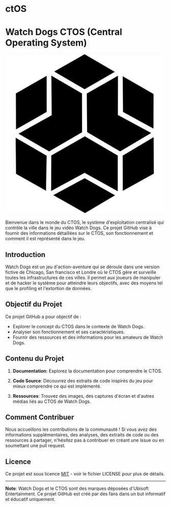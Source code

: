 # ctOS

# Watch Dogs CTOS (Central Operating System)

![Watch Dogs Logo](ctOS/Assets/Pictures/Blume_black.png)

Bienvenue dans le monde du CTOS, le système d'exploitation centralisé qui contrôle la ville dans le jeu vidéo Watch Dogs. Ce projet GitHub vise à fournir des informations détaillées sur le CTOS, son fonctionnement et comment il est représenté dans le jeu.

## Introduction

Watch Dogs est un jeu d'action-aventure qui se déroule dans une version fictive de Chicago, San francisco et Londre où le CTOS gère et surveille toutes les infrastructures de ces villes. Il permet aux joueurs de manipuler et de hacker le système pour atteindre leurs objectifs, avec des moyens tel que le profiling et l'extortion de données.

## Objectif du Projet

Ce projet GitHub a pour objectif de :

- Explorer le concept du CTOS dans le contexte de Watch Dogs.
- Analyser son fonctionnement et ses caractéristiques.
- Fournir des ressources et des informations pour les amateurs de Watch Dogs.

## Contenu du Projet

1. **Documentation**: Explorez la documentation pour comprendre le CTOS.

2. **Code Source**: Découvrez des extraits de code inspirés du jeu pour mieux comprendre ce qui est implémenté.

3. **Ressources**: Trouvez des images, des captures d'écran et d'autres médias liés au CTOS de Watch Dogs.

## Comment Contribuer

Nous accueillons les contributions de la communauté ! Si vous avez des informations supplémentaires, des analyses, des extraits de code ou des ressources à partager, n'hésitez pas à contribuer en créant une issue ou en soumettant une pull request.

## Licence

Ce projet est sous licence [MIT](LICENSE) - voir le fichier LICENSE pour plus de détails.

---

**Note**: Watch Dogs et le CTOS sont des marques déposées d'Ubisoft Entertainment. Ce projet GitHub est créé par des fans dans un but informatif et éducatif uniquement.



